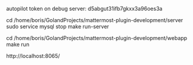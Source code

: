 autopilot token on debug server: d5abgut31ifb7gkxx3a96oes3a

cd /home/boris/GolandProjects/mattermost-plugin-development/server
sudo service mysql stop
make run-server

cd /home/boris/GolandProjects/mattermost-plugin-development/webapp
make run

http://localhost:8065/
